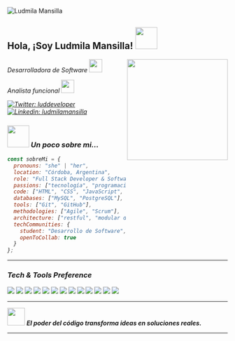 <!-- Portada -->

![Ludmila Mansilla](https://github.com/user-attachments/assets/bda8c67a-1fc7-4980-b3b8-57094f0b35f8)


<h2> Hola, ¡Soy Ludmila Mansilla! <img src="https://media.giphy.com/media/mGcNjsfWAjY5AEZNw6/giphy.gif" width="50"></h2>
<img align='right' src="https://media.giphy.com/media/ieyl9zmCjO4b4t6qoY/giphy.gif" width="230">
<div>
</div>
<p><em>Desarrolladora de Software <img src="https://media.giphy.com/media/fYSnHlufseco8Fh93Z/giphy.gif" width="30">
</br>

Analista funcional <img src="https://media.giphy.com/media/WUlplcMpOCEmTGBtBW/giphy.gif" width="30"> </p>

[![Twitter: luddeveloper](https://img.shields.io/twitter/follow/luddeveloper?style=social)](https://x.com/luddeveloper)
[![Linkedin: ludmilamansilla](https://img.shields.io/badge/-ludmilamansilla-blue?style=flat-square&logo=Linkedin&logoColor=white&link=https://www.linkedin.com/in/ludmila-mansilla/)](https://www.linkedin.com/in/ludmila-mansilla-1b3198221/)

### <img src="https://media.giphy.com/media/VgCDAzcKvsR6OM0uWg/giphy.gif" width="50"> Un poco sobre mi...  

```javascript
const sobreMi = {
  pronouns: "she" | "her",
  location: "Córdoba, Argentina",
  role: "Full Stack Developer & Software Development Student",
  passions: ["tecnología", "programación", "innovación", "aprendizaje continuo"],
  code: ["HTML", "CSS", "JavaScript", "Python (FastAPI)", "Node.js (Express)"],
  databases: ["MySQL", "PostgreSQL"],
  tools: ["Git", "GitHub"],
  methodologies: ["Agile", "Scrum"],
  architecture: ["restful", "modular design", "clean code principles"],
  techCommunities: {
    student: "Desarrollo de Software",
    openToCollab: true
  }
};
```

---
### Tech & Tools Preference

<img src="http://img.shields.io/badge/-Java-F89820?style=flat&logo=java&logoColor=white"> <img src="https://img.shields.io/badge/-Python-black?style=flat&logo=python&logoColor=white"> <img src = "https://img.shields.io/badge/-HTML5-E34F26?style=flat&logo=html5&logoColor=white"> <img src = "https://img.shields.io/badge/-CSS3-1572B6?style=flat&logo=css3&logoColor=white"> <img src="https://img.shields.io/badge/-Bootstrap-563D7C?style=flat&logo=bootstrap&logoColor=white"> <img src="https://img.shields.io/badge/-JavaScript-eed718?style=flat&logo=javascript&logoColor=ffffff"> <img src="https://img.shields.io/badge/-React-000000?style=flat&logo=react&logoColor=00c8ff"> <img src="https://img.shields.io/badge/-MySQL-F29111?style=flat&logo=mysql&logoColor=FFFFFF"> <img src="https://img.shields.io/badge/-Express.js-787878?style=flat"> <img src="https://img.shields.io/badge/-Node.js-3C873A?style=flat&logo=Node.js&logoColor=white"> <img src="http://img.shields.io/badge/-Git-F1502F?style=flat&logo=git&logoColor=FFFFFF"> <img src="http://img.shields.io/badge/-Github-000000?style=flat&logo=github&logoColor=FFFFFF"> <img src="http://img.shields.io/badge/-VS%20Code-007ACC?style=flat&logo=visual%20studio%20code&logoColor=white">

---

<img src="https://media3.giphy.com/media/v1.Y2lkPTc5MGI3NjExYmRkeWgybzZlbmw5YW53M2l6ODhwbWlpYTM0Z2tkd3FlMHB4djY3ciZlcD12MV9pbnRlcm5hbF9naWZfYnlfaWQmY3Q9Zw/QDjpIL6oNCVZ4qzGs7/giphy.gif" width="40"> <em><b>El poder del código transforma ideas en soluciones reales.</b> </em>

---






